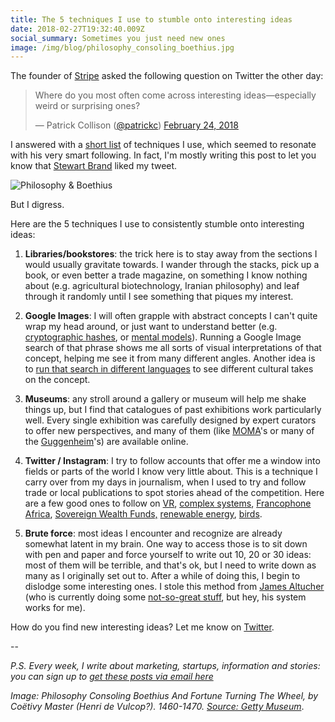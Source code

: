 ```yaml
---
title: The 5 techniques I use to stumble onto interesting ideas
date: 2018-02-27T19:32:40.009Z
social_summary: Sometimes you just need new ones
image: /img/blog/philosophy_consoling_boethius.jpg
---
```

The founder of [Stripe](https://stripe.com) asked the following question on Twitter the other day: 

<blockquote class="twitter-tweet" data-lang="en"><p lang="en" dir="ltr">Where do you most often come across interesting ideas—especially weird or surprising ones?</p>&mdash; Patrick Collison (<a href="https://twitter.com/@patrickc">@patrickc</a>) <a href="https://twitter.com/patrickc/status/967548201615044608?ref_src=twsrc%5Etfw">February 24, 2018</a></blockquote>

<!--more-->

<script async src="https://platform.twitter.com/widgets.js" charset="utf-8"></script>

I answered with a [short list](https://twitter.com/daveeday/status/967563298773323776) of techniques I use, which seemed to resonate with his very smart following. In fact, I'm mostly writing this post to let you know that [Stewart Brand](https://en.wikipedia.org/wiki/Stewart_Brand) liked my tweet. 

![Philosophy & Boethius](/img/blog/philosophy_consoling_boethius.jpg)

But I digress. 

Here are the 5 techniques I use to consistently stumble onto interesting ideas:  

1. **Libraries/bookstores**: the trick here is to stay away from the sections I would usually gravitate towards. I wander through the stacks, pick up a book, or even better a trade magazine, on something I know nothing about (e.g. agricultural biotechnology, Iranian philosophy) and leaf through it randomly until I see something that piques my interest.

2. **Google Images**: I will often grapple with abstract concepts I can't quite wrap my head around, or just want to understand better (e.g. [cryptographic hashes](https://www.google.com/search?biw=1319&bih=718&tbm=isch&sa=1&ei=FEWSWve8OML4_AbkmrX4Bw&q=cryptographic+hash), or [mental models](https://en.wikipedia.org/wiki/Mental_model)). Running a Google Image search of that phrase shows me all sorts of visual interpretations of that concept, helping me see it from many different angles. Another idea is to [run that search in different languages](https://twitter.com/adgro/status/968039298334371840) to see different cultural takes on the concept. 
3. **Museums**: any stroll around a gallery or museum will help me shake things up, but I find that catalogues of past exhibitions work particularly well. Every single exhibition was carefully designed by expert curators to offer new perspectives, and many of them (like [MOMA](https://www.moma.org/calendar/exhibitions/history?=undefined&page=&direction=fwd)'s or many of the [Guggenheim](https://archive.org/details/guggenheimmuseum)'s) are available online.
4. **Twitter / Instagram**: I try to follow accounts that offer me a window into fields or parts of the world I know very little about. This is a technique I carry over from my days in journalism, when I used to try and follow trade or local publications to spot stories ahead of the competition. Here are a few good ones to follow on [VR](https://twitter.com/kentbye), [complex systems](https://twitter.com/MelMitchell1), [Francophone Africa](https://twitter.com/jeune_afrique), [Sovereign Wealth Funds,](https://twitter.com/swfinstitute) [renewable energy](https://twitter.com/Sustainable2050), [birds](https://www.instagram.com/gourmetbiologist/).
5. **Brute force**: most ideas I encounter and recognize are already somewhat latent in my brain. One way to access those is to sit down with pen and paper and force yourself to write out 10, 20 or 30 ideas: most of them will be terrible, and that's ok, but I need to write down as many as I originally set out to. After a while of doing this, I begin to dislodge some interesting ones. I stole this method from [James Altucher](https://jamesaltucher.com/2014/05/the-ultimate-guide-for-becoming-an-idea-machine/) (who is currently doing some [not-so-great stuff](https://motherboard.vice.com/en_us/article/7xe43y/who-the-hell-is-this-crypto-genius), but hey, his system works for me). 

How do you find new interesting ideas? Let me know on [Twitter](https://twitter.com/daveeday).

--

_P.S. Every week, I write about marketing, startups, information and stories: you can sign up to [get these posts via email here](http://fleisure.us6.list-manage2.com/subscribe?u=1b57ff432660d827a9445f307&id=db415544cc)_

_Image: Philosophy Consoling Boethius And Fortune Turning The Wheel, by Coëtivy Master (Henri de Vulcop?). 1460-1470._ [_Source: Getty Museum_](http://www.getty.edu/art/collection/objects/127275/coetivy-master-henri-de-vulcop-philosophy-consoling-boethius-and-fortune-turning-the-wheel-french-about-1460-1470/).

